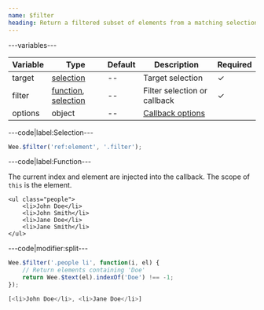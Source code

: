 ```yaml
---
name: $filter
heading: Return a filtered subset of elements from a matching selection
---
```


---variables---

| Variable | Type | Default | Description | Required |
| -- | -- | -- | -- | -- |
| target | [selection](/script#selection) | -- | Target selection | ✓ |
| filter | [function](/script/#functions), [selection](/script#selection) | -- | Filter selection or callback | ✓ |
| options | object | -- | [Callback options](/script/#functions) ||

---code|label:Selection---

```javascript
Wee.$filter('ref:element', '.filter');
```

---code|label:Function---

The current index and element are injected into the callback. The scope of ```this``` is the element.

```markup
<ul class="people">
	<li>John Doe</li>
	<li>John Smith</li>
	<li>Jane Doe</li>
	<li>Jane Smith</li>
</ul>
```

---code|modifier:split---

```javascript
Wee.$filter('.people li', function(i, el) {
	// Return elements containing 'Doe'
	return Wee.$text(el).indexOf('Doe') !== -1;
});
```

```javascript
[<li>John Doe</li>, <li>Jane Doe</li>]
```